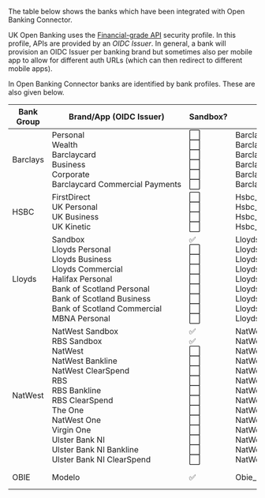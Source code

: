 The table below shows the banks which have been integrated with Open Banking Connector.

UK Open Banking uses the [Financial-grade API](https://openid.net/specs/openid-financial-api-part-2-1_0.html) security profile. In this profile, APIs are provided by an *OIDC Issuer*. In general, a bank will provision an OIDC Issuer per banking brand but sometimes also per mobile app to allow for different auth URLs (which can then redirect to different mobile apps).

 In Open Banking Connector banks are identified by bank profiles. These are also given below.

| Bank Group | Brand/App (OIDC Issuer)                                                                                                                                                                                                                                       | Sandbox?                                                                                                                                                                                                                                                                                                                                 | Bank Profile                                                                                                                                                                                                                                                                                                                                                                                                  | APIs       |
|------------|---------------------------------------------------------------------------------------------------------------------------------------------------------------------------------------------------------------------------------------------------------------|------------------------------------------------------------------------------------------------------------------------------------------------------------------------------------------------------------------------------------------------------------------------------------------------------------------------------------------|---------------------------------------------------------------------------------------------------------------------------------------------------------------------------------------------------------------------------------------------------------------------------------------------------------------------------------------------------------------------------------------------------------------|------------|
| Barclays   | Personal<br>Wealth<br>Barclaycard<br>Business<br>Corporate<br>Barclaycard&nbsp;Commercial&nbsp;Payments                                                                                                                                                       | :white_large_square:<br>:white_large_square:<br>:white_large_square:<br>:white_large_square:<br>:white_large_square:<br>:white_large_square:                                                                                                                                                                                             | Barclays_Personal<br>Barclays_Wealth<br>Barclays_Barclaycard<br>Barclays_Business<br>Barclays_Corporate<br>Barclays_BarclaycardCommercialPayments                                                                                                                                                                                                                                                             | AISP       |
| HSBC       | FirstDirect<br>UK Personal<br>UK Business<br>UK Kinetic                                                                                                                                                                                                       | :white_large_square:<br>:white_large_square:<br>:white_large_square:<br>:white_large_square:                                                                                                                                                                                                                                             | Hsbc_FirstDirect<br>Hsbc_UkPersonal<br>Hsbc_UkBusiness<br>Hsbc_UkKinetic                                                                                                                                                                                                                                                                                                                                      | AISP       |
| Lloyds     | Sandbox<br>Lloyds Personal<br>Lloyds Business<br>Lloyds Commercial<br>Halifax Personal<br>Bank&nbsp;of&nbsp;Scotland&nbsp;Personal<br>Bank&nbsp;of&nbsp;Scotland&nbsp;Business<br>Bank&nbsp;of&nbsp;Scotland&nbsp;Commercial<br>MBNA Personal                 | :white_check_mark:<br>:white_large_square:<br>:white_large_square:<br>:white_large_square:<br>:white_large_square:<br>:white_large_square:<br>:white_large_square:<br>:white_large_square:<br>:white_large_square:                                                                                                                       | Lloyds_Sandbox<br>Lloyds_LloydsPersonal<br>Lloyds_LloydsBusiness<br>Lloyds_LloydsCommerical<br>Lloyds_HalifaxPersonal<br>Lloyds_BankOfScotlandPersonal<br>Lloyds_BankOfScotlandBusiness<br>Lloyds_BankOfScotlandCommerical<br>Lloyds_MbnaPersonal                                                                                                                                                             | AISP       |
| NatWest    | NatWest Sandbox<br>RBS Sandbox<br>NatWest<br>NatWest Bankline<br>NatWest ClearSpend<br>RBS<br>RBS Bankline<br>RBS ClearSpend<br>The One<br>NatWest One<br>Virgin One<br>Ulster Bank NI<br>Ulster Bank NI Bankline<br>Ulster&nbsp;Bank&nbsp;NI&nbsp;ClearSpend | :white_check_mark:<br>:white_check_mark:<br>:white_large_square:<br>:white_large_square:<br>:white_large_square:<br>:white_large_square:<br>:white_large_square:<br>:white_large_square:<br>:white_large_square:<br>:white_large_square:<br>:white_large_square:<br>:white_large_square:<br>:white_large_square:<br>:white_large_square: | NatWest_NatWestSandbox<br>NatWest_RoyalBankOfScotlandSandbox<br>NatWest_NatWest<br>NatWest_NatWestBankline<br>NatWest_NatWestClearSpend<br>NatWest_RoyalBankOfScotland<br>NatWest_RoyalBankOfScotlandBankline<br>NatWest_RoyalBankOfScotlandClearSpend<br>NatWest_TheOne<br>NatWest_NatWestOne<br>NatWest_VirginOne<br>NatWest_UlsterBankNi<br>NatWest_UlsterBankNiBankline<br>NatWest_UlsterBankNiClearSpend | AISP      |
| OBIE       | Modelo                                                                                                                                                                                                                                                        | :white_check_mark:                                                                                                                                                                                                                                                                                                                       | Obie_Modelo                                                                                                                                                                                                                                                                                                                                                                                                   | AISP, PISP |

